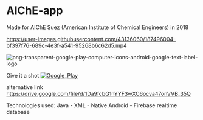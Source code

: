 # AIChE-app
Made for AIChE Suez (American Institute of Chemical Engineers) in 2018


https://user-images.githubusercontent.com/43136060/187496004-bf397f76-689c-4e3f-a541-95268b6c62d5.mp4

![png-transparent-google-play-computer-icons-android-google-text-label-logo](https://user-images.githubusercontent.com/43136060/187497332-dcb6c231-4030-4d0f-82c8-435115003ad9.png)

Give it a shot 
[![Google_Play](https://user-images.githubusercontent.com/43136060/187497332-dcb6c231-4030-4d0f-82c8-435115003ad9.png)](https://play.google.com/store/apps/details?id=com.domain.firebaseapp)

alternative link https://drive.google.com/file/d/1Da9fcbG1nYYF3wXC6ocva47onVVB_35Q  

Technologies used: Java - XML - Native Android - Firebase realtime database
